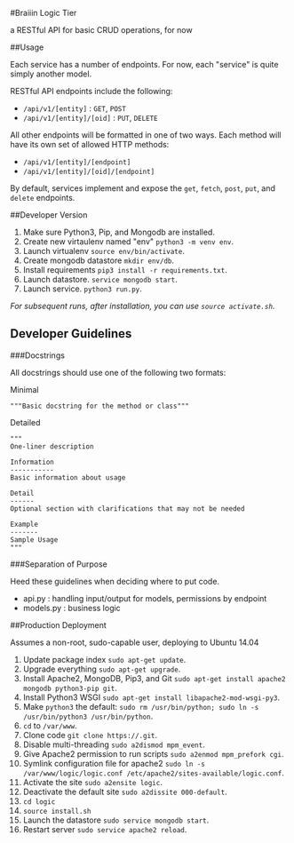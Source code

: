 #Braiiin Logic Tier

a RESTful API for basic CRUD operations, for now

##Usage

Each service has a number of endpoints. For now, each "service" is quite simply
another model.

RESTful API endpoints include the following:

- `/api/v1/[entity]` : `GET`, `POST`
- `/api/v1/[entity]/[oid]` : `PUT`, `DELETE`

All other endpoints will be formatted in one of two ways. Each method will have
its own set of allowed HTTP methods:

- `/api/v1/[entity]/[endpoint]`
- `/api/v1/[entity]/[oid]/[endpoint]`

By default, services implement and expose the `get`, `fetch`, `post`, `put`, and
`delete` endpoints.

##Developer Version


1. Make sure Python3, Pip, and Mongodb are installed.
1. Create new virtaulenv named "env" `python3 -m venv env`.
1. Launch virtualenv `source env/bin/activate`.
1. Create mongodb datastore `mkdir env/db`.
1. Install requirements `pip3 install -r requirements.txt`.
1. Launch datastore. `service mongodb start`.
1. Launch service. `python3 run.py`.

*For subsequent runs, after installation, you can use `source activate.sh`.*

## Developer Guidelines

###Docstrings

All docstrings should use one of the following two formats:

Minimal
```
"""Basic docstring for the method or class"""
```

Detailed
```
"""
One-liner description

Information
-----------
Basic information about usage

Detail
------
Optional section with clarifications that may not be needed

Example
-------
Sample Usage
"""
```

###Separation of Purpose

Heed these guidelines when deciding where to put code.

- api.py : handling input/output for models, permissions by endpoint
- models.py : business logic

##Production Deployment

Assumes a non-root, sudo-capable user, deploying to Ubuntu 14.04

1. Update package index `sudo apt-get update`.
1. Upgrade everything `sudo apt-get upgrade`.
1. Install Apache2, MongoDB, Pip3, and Git `sudo apt-get install apache2 mongodb python3-pip git`.
1. Install Python3 WSGI `sudo apt-get install libapache2-mod-wsgi-py3`.
1. Make `python3` the default: `sudo rm /usr/bin/python; sudo ln -s /usr/bin/python3 /usr/bin/python`.
1. `cd` to `/var/www`.
1. Clone code `git clone https://.git`.
1. Disable multi-threading `sudo a2dismod mpm_event`.
1. Give Apache2 permission to run scripts `sudo a2enmod mpm_prefork cgi`.
1. Symlink configuration file for apache2 `sudo ln -s /var/www/logic/logic.conf /etc/apache2/sites-available/logic.conf`.
1. Activate the site `sudo a2ensite logic`.
1. Deactivate the default site `sudo a2dissite 000-default`.
1. `cd logic`
1. `source install.sh`
1. Launch the datastore `sudo service mongodb start`.
1. Restart server `sudo service apache2 reload`.